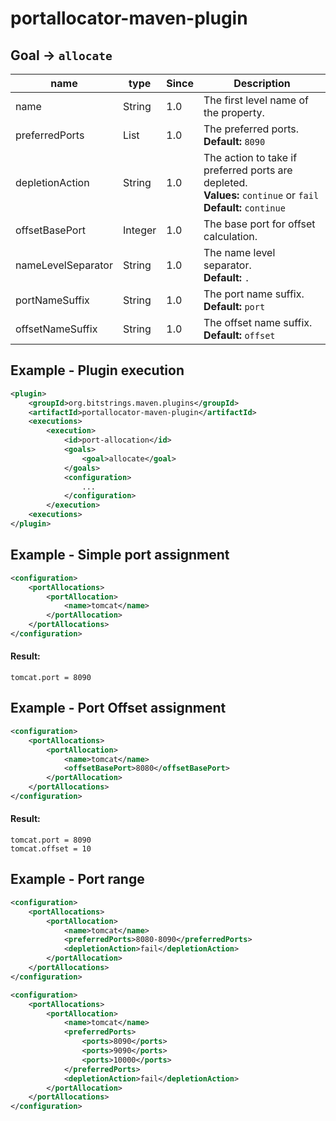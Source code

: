 portallocator-maven-plugin
==========================

Goal -> `allocate`
------------------
| name | type | Since | Description |
| ---- | ---- | ----- | ----------- |
| name | String | 1.0 | The first level name of the property. |
| preferredPorts | List | 1.0 | The preferred ports.<br/>**Default:** `8090` |
| depletionAction | String | 1.0 | The action to take if preferred ports are depleted.<br/>**Values:** `continue` or `fail`<br/>**Default:** `continue`  |
| offsetBasePort | Integer | 1.0 | The base port for offset calculation. |
| nameLevelSeparator | String | 1.0 | The name level separator.<br/>**Default:** `.` |
| portNameSuffix | String | 1.0 | The port name suffix.<br/>**Default:** `port` |
| offsetNameSuffix | String | 1.0 | The offset name suffix.<br/>**Default:** `offset` |

Example - Plugin execution
--------------------------
```xml
<plugin>
    <groupId>org.bitstrings.maven.plugins</groupId>
    <artifactId>portallocator-maven-plugin</artifactId>
    <executions>
        <execution>
            <id>port-allocation</id>
            <goals>
                <goal>allocate</goal>
            </goals>
            <configuration>
                ...
            </configuration>
        </execution>
    <executions>
</plugin>
```

Example - Simple port assignment
--------------------------------
```xml
<configuration>
    <portAllocations>
        <portAllocation>
            <name>tomcat</name>
        </portAllocation>
    </portAllocations>
</configuration>
```

#### Result:
```
tomcat.port = 8090
```

Example - Port Offset assignment
--------------------------------
```xml
<configuration>
    <portAllocations>
        <portAllocation>
            <name>tomcat</name>
            <offsetBasePort>8080</offsetBasePort>
        </portAllocation>
    </portAllocations>
</configuration>
```

#### Result:
```
tomcat.port = 8090
tomcat.offset = 10
```


Example - Port range
--------------------
```xml
<configuration>
    <portAllocations>
        <portAllocation>
            <name>tomcat</name>
            <preferredPorts>8080-8090</preferredPorts>
            <depletionAction>fail</depletionAction>
        </portAllocation>
    </portAllocations>
</configuration>
```

```xml
<configuration>
    <portAllocations>
        <portAllocation>
            <name>tomcat</name>
            <preferredPorts>
                <ports>8090</ports>
                <ports>9090</ports>
                <ports>10000</ports>
            </preferredPorts>
            <depletionAction>fail</depletionAction>
        </portAllocation>
    </portAllocations>
</configuration>
```
